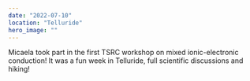 ```yaml
---
date: "2022-07-10"
location: "Telluride"
hero_image: ""
---
```


Micaela took part in the first TSRC workshop on mixed ionic-electronic conduction! It was a fun week in Telluride, full scientific discussions and hiking! 

